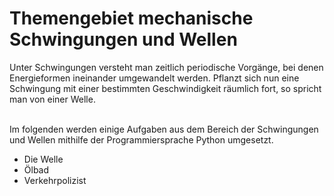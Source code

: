 # Themengebiet mechanische Schwingungen und Wellen

Unter Schwingungen versteht man zeitlich periodische Vorgänge, bei denen
Energieformen ineinander umgewandelt werden. Pflanzt sich nun eine Schwingung mit einer bestimmten Geschwindigkeit räumlich fort, so spricht man von einer Welle. <br><br>


Im folgenden werden einige Aufgaben aus dem Bereich der Schwingungen und Wellen mithilfe der Programmiersprache Python umgesetzt.

- Die Welle
- Ölbad
- Verkehrpolizist


